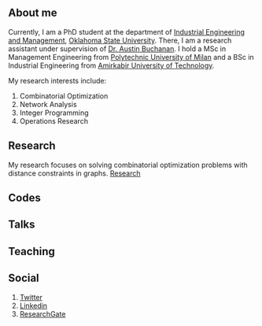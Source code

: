 ## About me 

Currently, I am a PhD student at the department of [Industrial Engineering and Management](https://iem.okstate.edu/), [Oklahoma State University](https://go.okstate.edu/). There, I am a research assistant under supervision of [Dr. Austin Buchanan](https://sites.google.com/site/austinlbuchanan/home). I hold a MSc in Management Engineering from [Polytechnic University of Milan](https://www.polimi.it/en/) and a BSc in Industrial Engineering from [Amirkabir University of Technology](http://aut.ac.ir/aut/).

My research interests include: 
1. Combinatorial Optimization
2. Network Analysis
3. Integer Programming
4. Operations Research 

## Research
My research focuses on solving combinatorial optimization problems with distance constraints in graphs. 
[Research](./Research.md)

## Codes

## Talks

## Teaching

## Social
1. [Twitter](https://twitter.com/HASalemi)
2. [Linkedin](https://www.linkedin.com/in/hosseinali-salemi-a8762066/)
3. [ResearchGate](https://www.researchgate.net/profile/Hosseinali_Salemi)




